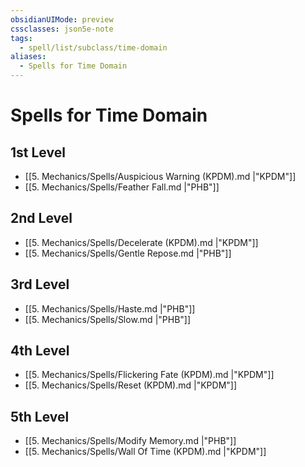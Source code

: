 ```yaml
---
obsidianUIMode: preview
cssclasses: json5e-note
tags:
  - spell/list/subclass/time-domain
aliases:
  - Spells for Time Domain
---
```

# Spells for Time Domain

## 1st Level

- [[5. Mechanics/Spells/Auspicious Warning (KPDM).md \|"KPDM"]] 
- [[5. Mechanics/Spells/Feather Fall.md \|"PHB"]] 

## 2nd Level

- [[5. Mechanics/Spells/Decelerate (KPDM).md \|"KPDM"]] 
- [[5. Mechanics/Spells/Gentle Repose.md \|"PHB"]] 

## 3rd Level

- [[5. Mechanics/Spells/Haste.md \|"PHB"]] 
- [[5. Mechanics/Spells/Slow.md \|"PHB"]] 

## 4th Level

- [[5. Mechanics/Spells/Flickering Fate (KPDM).md \|"KPDM"]] 
- [[5. Mechanics/Spells/Reset (KPDM).md \|"KPDM"]] 

## 5th Level

- [[5. Mechanics/Spells/Modify Memory.md \|"PHB"]] 
- [[5. Mechanics/Spells/Wall Of Time (KPDM).md \|"KPDM"]]
